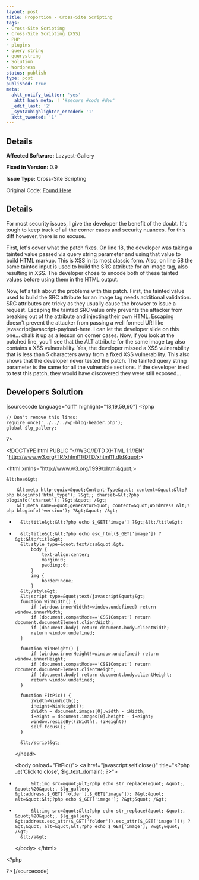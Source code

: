 ```yaml
---
layout: post
title: Proportion - Cross-Site Scripting
tags:
- Cross-Site Scripting
- Cross-Site Scripting (XSS)
- PHP
- plugins
- query string
- querystring
- Solution
- Wordpress
status: publish
type: post
published: true
meta:
  aktt_notify_twitter: 'yes'
  _aktt_hash_meta: ! '#secure #code #dev'
  _edit_last: '2'
  _syntaxhighlighter_encoded: '1'
  aktt_tweeted: '1'
---
```

## Details
__Affected Software:__ Lazyest-Gallery

__Fixed in Version:__  0.9

__Issue Type:__ Cross-Site Scripting

Original Code: <a href="http://spotthevuln.com/2011/03/proportion/">Found Here</a>
## Details
For most security issues, I give the developer the benefit of the doubt. It's tough to keep track of all the corner cases and security nuances. For this diff however, there is no excuse.

First, let's cover what the patch fixes. On line 18, the developer was taking a tainted value passed via query string parameter and using that value to build HTML markup. This is XSS in its most classic form. Also, on line 58 the same tainted input is used to build the SRC attribute for an image tag, also resulting in XSS. The developer chose to encode both of these tainted values before using them in the HTML output.

Now, let's talk about the problems with this patch. First, the tainted value used to build the SRC attribute for an image tag needs additional validation. SRC attributes are tricky as they usually cause the browser to issue a request. Escaping the tainted SRC value only prevents the attacker from breaking out of the attribute and injecting their own HTML. Escaping doesn't prevent the attacker from passing a well formed URI like javascript:javascript-payload-here. I can let the developer slide on this one... chalk it up as a lesson on corner cases. Now, if you look at the patched line, you'll see that the ALT attribute for the same image tag also contains a XSS vulnerability. Yes, the developer missed a XSS vulnerability that is less than 5 characters away from a fixed XSS vulnerability. This also shows that the developer never tested the patch. The tainted query string parameter is the same for all the vulnerable sections. If the developer tried to test this patch, they would have discovered they were still exposed...

## Developers Solution
[sourcecode language="diff" highlight="18,19,59,60"]
&lt;?php

	// Don't remove this lines:
	require_once('../../../wp-blog-header.php');
	global $lg_gallery;

?&gt;

&lt;!DOCTYPE html PUBLIC &quot;-//W3C//DTD XHTML 1.1//EN&quot; &quot;http://www.w3.org/TR/xhtml11/DTD/xhtml11.dtd&quot;&gt;

&lt;html xmlns=&quot;http://www.w3.org/1999/xhtml&quot;&gt;

	&lt;head&gt;

		&lt;meta http-equiv=&quot;Content-Type&quot; content=&quot;&lt;?php bloginfo('html_type'); ?&gt;; charset=&lt;?php bloginfo('charset'); ?&gt;&quot; /&gt;
		&lt;meta name=&quot;generator&quot; content=&quot;WordPress &lt;?php bloginfo('version'); ?&gt;&quot; /&gt;

-		&lt;title&gt;&lt;?php echo $_GET['image'] ?&gt;&lt;/title&gt;
+		&lt;title&gt;&lt;?php echo esc_html($_GET['image']) ?&gt;&lt;/title&gt;
		&lt;style type=&quot;text/css&quot;&gt;
			body {
				text-align:center;
				margin:0;
				padding:0;
			}
			img {
				border:none;
			}
		&lt;/style&gt;
		&lt;script type=&quot;text/javascript&quot;&gt;
		function WinWidth()	{
			if (window.innerWidth!=window.undefined) return window.innerWidth;
			if (document.compatMode=='CSS1Compat') return document.documentElement.clientWidth;
			if (document.body) return document.body.clientWidth;
			return window.undefined;
		}

		function WinHeight() {
			if (window.innerHeight!=window.undefined) return window.innerHeight;
			if (document.compatMode=='CSS1Compat') return document.documentElement.clientHeight;
			if (document.body) return document.body.clientHeight;
			return window.undefined;
		}

		function FitPic() {
			iWidth=WinWidth();
			iHeight=WinHeight();
			iWidth = document.images[0].width - iWidth;
			iHeight = document.images[0].height - iHeight;
			window.resizeBy((iWidth), (iHeight))
			self.focus();
		}

		&lt;/script&gt;
	&lt;/head&gt;

	&lt;body onload=&quot;FitPic()&quot;&gt;
		&lt;a href=&quot;javascript:self.close()&quot; title=&quot;&lt;?php _e('Click to close', $lg_text_domain); ?&gt;&quot;&gt;
-			&lt;img src=&quot;&lt;?php echo str_replace(&quot; &quot;, &quot;%20&quot;, $lg_gallery-&gt;address.$_GET['folder'].$_GET['image']); ?&gt;&quot; alt=&quot;&lt;?php echo $_GET['image']; ?&gt;&quot; /&gt;
+			&lt;img src=&quot;&lt;?php echo str_replace(&quot; &quot;, &quot;%20&quot;, $lg_gallery-&gt;address.esc_attr($_GET['folder']).esc_attr($_GET['image'])); ?&gt;&quot; alt=&quot;&lt;?php echo $_GET['image']; ?&gt;&quot; /&gt;
		&lt;/a&gt;
	&lt;/body&gt;
&lt;/html&gt;

&lt;?php

?&gt;
[/sourcecode]
